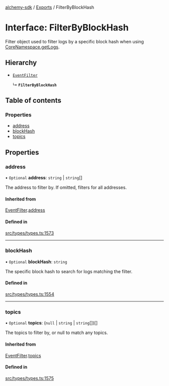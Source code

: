 [alchemy-sdk](../README.md) / [Exports](../modules.md) / FilterByBlockHash

# Interface: FilterByBlockHash

Filter object used to filter logs by a specific block hash when using
[CoreNamespace.getLogs](../classes/CoreNamespace.md#getlogs).

## Hierarchy

- [`EventFilter`](EventFilter.md)

  ↳ **`FilterByBlockHash`**

## Table of contents

### Properties

- [address](FilterByBlockHash.md#address)
- [blockHash](FilterByBlockHash.md#blockhash)
- [topics](FilterByBlockHash.md#topics)

## Properties

### address

• `Optional` **address**: `string` \| `string`[]

The address to filter by. If omitted, filters for all addresses.

#### Inherited from

[EventFilter](EventFilter.md).[address](EventFilter.md#address)

#### Defined in

[src/types/types.ts:1573](https://github.com/alchemyplatform/alchemy-sdk-js/blob/8f119ad1/src/types/types.ts#L1573)

___

### blockHash

• `Optional` **blockHash**: `string`

The specific block hash to search for logs matching the filter.

#### Defined in

[src/types/types.ts:1554](https://github.com/alchemyplatform/alchemy-sdk-js/blob/8f119ad1/src/types/types.ts#L1554)

___

### topics

• `Optional` **topics**: (``null`` \| `string` \| `string`[])[]

The topics to filter by, or null to match any topics.

#### Inherited from

[EventFilter](EventFilter.md).[topics](EventFilter.md#topics)

#### Defined in

[src/types/types.ts:1575](https://github.com/alchemyplatform/alchemy-sdk-js/blob/8f119ad1/src/types/types.ts#L1575)
